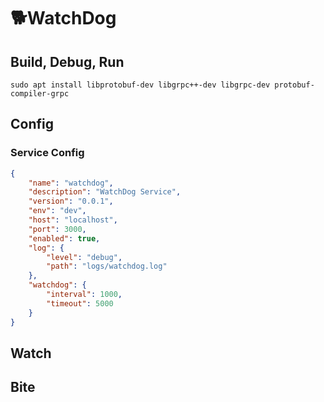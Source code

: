 # 🐕WatchDog

## Build, Debug, Run

```shell
sudo apt install libprotobuf-dev libgrpc++-dev libgrpc-dev protobuf-compiler-grpc
```

## Config

### Service Config

```json
{
    "name": "watchdog",
    "description": "WatchDog Service",
    "version": "0.0.1",
    "env": "dev",
    "host": "localhost",
    "port": 3000,
    "enabled": true,
    "log": {
        "level": "debug",
        "path": "logs/watchdog.log"
    },
    "watchdog": {
        "interval": 1000,
        "timeout": 5000
    }
}
```

## Watch

## Bite